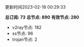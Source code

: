 更新时间2023-02-18 00:29:33

**总订阅: 73**
**总节点: 890**
**有效节点: 280**
- v2ray节点: 182
- ss节点: 96
- trojan节点: 2
